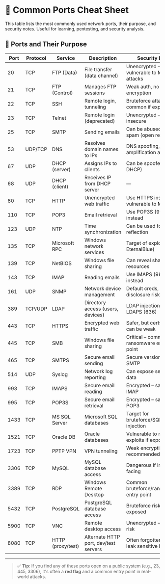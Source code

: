 # 🔐 Common Ports Cheat Sheet

This table lists the most commonly used network ports, their purpose, and security notes. Useful for learning, pentesting, and security analysis.

## 📒 Ports and Their Purpose

| Port | Protocol | Service                | Description                                      | Security Note                                   |
|------|----------|------------------------|--------------------------------------------------|-------------------------------------------------|
| 20   | TCP      | FTP (Data)             | File transfer (data channel)                     | Unencrypted – vulnerable to MITM attacks        |
| 21   | TCP      | FTP (Control)          | Manages FTP sessions                             | Weak auth, no encryption                        |
| 22   | TCP      | SSH                    | Remote login, tunneling                          | Bruteforce attacks common if exposed            |
| 23   | TCP      | Telnet                 | Remote login (deprecated)                        | Unencrypted – highly insecure                   |
| 25   | TCP      | SMTP                   | Sending emails                                   | Can be abused for spam (open relay)            |
| 53   | UDP/TCP  | DNS                    | Resolves domain names to IPs                     | DNS spoofing, amplification attacks             |
| 67   | UDP      | DHCP (server)          | Assigns IPs to clients                           | Can be spoofed (rogue DHCP)                     |
| 68   | UDP      | DHCP (client)          | Receives IP from DHCP server                     | —                                               |
| 80   | TCP      | HTTP                   | Unencrypted web traffic                          | Use HTTPS instead – vulnerable to MITM          |
| 110  | TCP      | POP3                   | Email retrieval                                  | Use POP3S (995) instead                         |
| 123  | UDP      | NTP                    | Time synchronization                             | Can be used for DDoS reflection                 |
| 135  | TCP      | Microsoft RPC          | Windows network services                         | Target of exploits (e.g., EternalBlue)          |
| 139  | TCP      | NetBIOS                | Windows file sharing                             | Can reveal shared resources                     |
| 143  | TCP      | IMAP                   | Reading emails                                   | Use IMAPS (993) instead                         |
| 161  | UDP      | SNMP                   | Network device management                        | Default creds, info disclosure risk             |
| 389  | TCP/UDP  | LDAP                   | Directory access (users, devices)                | LDAP injection, use LDAPS (636)                 |
| 443  | TCP      | HTTPS                  | Encrypted web traffic                            | Safer, but certs/configs can be weak            |
| 445  | TCP      | SMB                    | Windows file sharing                             | Critical – common ransomware entry point        |
| 465  | TCP      | SMTPS                  | Secure email sending                             | Secure version of SMTP                          |
| 514  | UDP      | Syslog                 | Network log reporting                            | Can expose sensitive data                       |
| 993  | TCP      | IMAPS                  | Secure email reading                             | Encrypted – safer than IMAP                     |
| 995  | TCP      | POP3S                  | Secure email retrieval                           | Encrypted – safer than POP3                     |
| 1433 | TCP      | MS SQL Server          | Microsoft SQL databases                          | Target for bruteforce/SQL injection             |
| 1521 | TCP      | Oracle DB              | Oracle databases                                 | Vulnerable to remote exploits if exposed        |
| 1723 | TCP      | PPTP VPN               | VPN tunneling                                    | Weak encryption – not recommended               |
| 3306 | TCP      | MySQL                  | MySQL database access                            | Dangerous if internet-facing                    |
| 3389 | TCP      | RDP                    | Windows Remote Desktop                           | Common bruteforce/ransomware entry point        |
| 5432 | TCP      | PostgreSQL             | PostgreSQL database access                       | Bruteforce risk if exposed                      |
| 5900 | TCP      | VNC                    | Remote desktop access                            | Unencrypted – MITM risk                         |
| 8080 | TCP      | HTTP (proxy/test)      | Alternate HTTP port, dev/test servers            | Often forgotten, can leak sensitive info        |

---

> ✅ **Tip**: If you find any of these ports open on a public system (e.g., 23, 445, 3306), it's often a **red flag** and a common entry point in real-world attacks.
